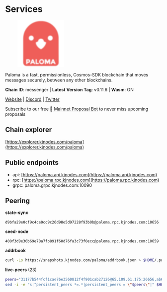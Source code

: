 # Services

<figure><img src="https://raw.githubusercontent.com/kj89/cosmos-images/main/logos/paloma.png" width="150" alt=""><figcaption></figcaption></figure>

Paloma is a fast, permissionless, Cosmos-SDK blockchain that  moves messages securely, between any other blockchains.

**Chain ID**: messenger | **Latest Version Tag**: v0.11.6 | **Wasm**: ON

[Website](https://www.palomachain.com) | [Discord](https://discord.gg/tKVFpfdSw4) | [Twitter](https://twitter.com/paloma_chain)



Subscribe to our free [🤖 Mainnet Proposal Bot](https://t.me/kjnodes_proposal_bot) to never miss upcoming proposals


## Chain explorer
[https://explorer.kjnodes.com/paloma](https://explorer.kjnodes.com/paloma)

## Public endpoints

* api: [https://paloma.api.kjnodes.com](https://paloma.api.kjnodes.com)
* rpc: [https://paloma.rpc.kjnodes.com](https://paloma.rpc.kjnodes.com)
* grpc: paloma.grpc.kjnodes.com:10090

## Peering

**state-sync**

```text
d9bfa29e0cf9c4ce0cc9c26d98e5d97228f93b0b@paloma.rpc.kjnodes.com:10656
```

**seed-node**

```text
400f3d9e30b69e78a7fb891f60d76fa3c73f0ecc@paloma.rpc.kjnodes.com:10659
```

**addrbook**
```bash
curl -Ls https://snapshots.kjnodes.com/paloma/addrbook.json > $HOME/.paloma/config/addrbook.json
```

**live-peers** (23)
```bash
peers="31177b544fcf1cae76e3560812f4f901cab27126@65.109.61.175:26656,ab6875bd52d6493f39612eb5dff57ced1e3a5ad6@95.217.229.18:10656,08c242d4505c5db223647069fdc0acb6e90079aa@65.109.106.214:26656,8ed8cddfac504d986a2c6545def0e57b2c6aa5db@65.109.106.172:38656,317141e329bc214a76ba92201f6818574ebe5323@135.181.114.98:36656,1a0232b9426aa1c7a78c92a2136b69d050bb6942@65.108.224.126:26656,b41423c8b181c3f2c47df39cca12e7d9bfcfd75e@213.239.215.77:21656,527200c42834243b6dc8dacbe26423b7e6577e0f@138.201.129.102:26656,8af8dfa817359036f55f6793b0ed4bcce8884027@85.14.245.70:26656,2c6772b11c1f9eff2a923eb2bf808543cdd501c5@79.143.179.196:26656,41a47bae18f81c1f626e4b238221b77e274424d7@45.33.65.223:26656,d9bfa29e0cf9c4ce0cc9c26d98e5d97228f93b0b@65.109.88.38:10656,22e7a98b54070bee0f504305d9ed0fb7a2b24ab6@34.221.60.207:26656,b92c94f00b46500a5ff8920acd438c0873c2f9da@50.116.13.101:26656,7eae755c119f538e0dc99f3c37289de628bc9526@209.182.239.169:26656,15f4b11b50810b5046679a12b494e42a2c9034fd@65.109.30.12:26656,53f37ac93aec70dea3abc40108f42a00877b4665@64.227.142.91:26656,471a09da6fafb67bff3aa1f01e00fd1830e53262@136.243.94.138:26656,dfa0d66a3713bf6b49bc509a2a4fc75bee042a30@23.88.77.188:20009,99c890c97afc8abfdfeff662d539af5c504a0baf@88.99.67.234:26656,d44dcdbc4d0f5ae1415143a80f9e5d092af68819@188.165.205.120:10656,ef1cd7da8319351b51ec930924929d03a5b76dc3@65.108.225.57:26656,e833844c00b8ce60ce6826f170becfa18e6172c2@46.4.27.59:26656"
sed -i -e "s|^persistent_peers *=.*|persistent_peers = \"$peers\"|" $HOME/.paloma/config/config.toml
```
